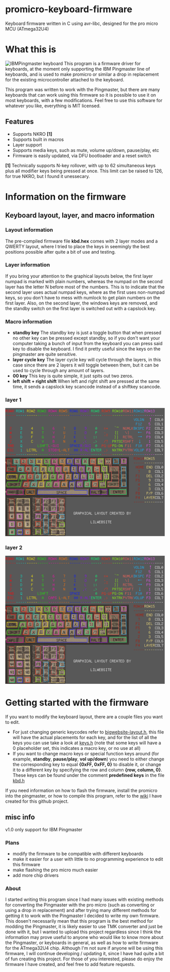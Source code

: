 # promicro-keyboard-firmware
Keyboard firmware written in C using avr-libc, designed for the pro micro MCU (ATmega32U4)

# What this is

![IBMPingmaster keyboard](https://bigwebsite.cool/content/IBMPingmaster.jpg)
This program is a firmware driver for keyboards, at the moment only supporting the IBM Pingmaster line of keyboards, and is used to make promicro or similar a drop in replacement for the existing microcontroller attached to the keyboard.

This program was written to work with the Pingmaster, but there are many keyboards that can work using this firmware so it is possible to use it on most keyboards, with a few modifications. Feel free to use this software for whatever you like, everything is MIT licensed.

## Features
- Supports NKRO **[1]**
- Supports built in macros
- Layer support
- Supports media keys, such as mute, volume up/down, pause/play, etc
- Firmware is easily updated, via DFU bootloader and a reset switch

**[1]** Technically supports N-key rollover, with up to 62 simultaneous keys plus all modifier keys being pressed at once. This limit can be raised to 126, for true NKRO, but I found it unessecary.

# Information on the firmware

## Keyboard layout, layer, and macro information

### Layout information

The pre-compiled firmware file **kbd.hex** comes with 2 layer modes and a QWERTY layout, where I tried to place the keys in seemingly the best positions possible after quite a bit of use and testing.

### Layer information

If you bring your attention to the graphical layouts below, the first layer numpad is marked with plain numbers, whereas the numpad on the second layer has the letter N before most of the numbers. This is to indicate that the second layer uses actual numpad keys, where as the first uses non-numpad keys, so you don't have to mess with numlock to get plain numbers on the first layer. Also, on the second layer, the windows keys are removed, and the standby switch on the first layer is switched out with a capslock key.

### Macro information

- **standby key** The standby key is just a toggle button that when pressed no other key can be pressed except standby, so if you don't want your computer taking a bunch of input from the keyboard you can press said key to disable the keyboard. I find it pretty useful since the keys on the pingmaster are quite sensitive.
- **layer cycle key** The layer cycle key will cycle through the layers, in this case since there are 2 layers it will toggle between them, but it can be used to cycle through any amount of layers.
- **00 key** This key is quite simple, it just spits out two zeros.
- **left shift + right shift** When left and right shift are pressed at the same time, it sends a capslock key scancode instead of a shiftkey scancode.

### layer 1
![provided layout, layer 1](layouts/IBMPingmaster/reference-layer1.jpg)

### layer 2
![provided layout, layer 2](layouts/IBMPingmaster/reference-layer2.jpg)

# Getting started with the firmware

If you want to modify the keyboard layout, there are a couple files you want to edit.
- For just changing generic keycodes refer to [bigwebsite-layout.h](layouts/IBMPingmaster/bigwebsite_layout.h), this file will have the actual placements for each key, and for the list of all the keys you can use take a look at [keys.h](usb_keyboard/keys.h) (note that some keys will have a 0 placeholder set, this indicates a macro key, or no use at all)
- If you want to change macro keys or special function keys around (for example, **standby**, **pause/play**, **vol up/down**) you need to either change the corresponding key to equal **{0xFF, 0xFF, 0}** to disable it, or change it to a different key by specifying the row and column **{row, column, 0}**. These keys can be found under the comment **predefined keys** in the file [kbd.h](kbd/kbd.h)

If you need information on how to flash the firmware, install the promicro into the pingmaster, or how to compile this program, refer to the [wiki](../../wiki) I have created for this github project.

## misc info
v1.0
only support for IBM Pingmaster

### Plans
- modify the firmware to be compatible with different keyboards
- make it easier for a user with little to no programming experience to edit this firmware
- make flashing the pro micro much easier
- add more chip drivers

### About
I started writing this program since I had many issues with existing methods for converting the Pingmaster with the pro micro (such as converting or using a drop in replacement) and after trying many different methods for getting it to work with the Pingmaster I decided to write my own firmware. This dosen't necessarily mean that this program is the best method for modding the Pingmaster, it is likely easier to use TMK converter and just be done with it, but I wanted to upload this project regardless since I think the information may prove useful to anyone who would like to know more about the Pingmaster, or keyboards in general, as well as how to write firmware for the ATmega32U4 chip. Although I'm not sure if anyone will be using this firmware, I will continue developing / updating it, since I have had quite a bit of fun creating this project. For those of you interested, please do enjoy the firmware I have created, and feel free to add feature requests.

